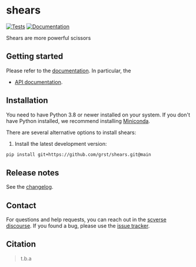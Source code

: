 # shears

[![Tests][badge-tests]][link-tests]
[![Documentation][badge-docs]][link-docs]

[badge-tests]: https://img.shields.io/github/workflow/status/grst/shears/Test/main
[link-tests]: https://github.com/grst/shears/actions/workflows/test.yml
[badge-docs]: https://img.shields.io/readthedocs/shears

Shears are more powerful scissors

## Getting started

Please refer to the [documentation][link-docs]. In particular, the

-   [API documentation][link-api].

## Installation

You need to have Python 3.8 or newer installed on your system. If you don't have
Python installed, we recommend installing [Miniconda](https://docs.conda.io/en/latest/miniconda.html).

There are several alternative options to install shears:

<!--
1) Install the latest release of `shears` from `PyPI <https://pypi.org/project/shears/>`_:

```bash
pip install shears
```
-->

1. Install the latest development version:

```bash
pip install git+https://github.com/grst/shears.git@main
```

## Release notes

See the [changelog][changelog].

## Contact

For questions and help requests, you can reach out in the [scverse discourse][scverse-discourse].
If you found a bug, please use the [issue tracker][issue-tracker].

## Citation

> t.b.a

[scverse-discourse]: https://discourse.scverse.org/
[issue-tracker]: https://github.com/grst/shears/issues
[changelog]: https://shears.readthedocs.io/latest/changelog.html
[link-docs]: https://shears.readthedocs.io
[link-api]: https://shears.readthedocs.io/latest/api.html
